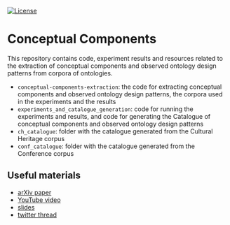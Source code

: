 [![License](https://img.shields.io/badge/License-Apache%202.0-blue.svg)](https://opensource.org/licenses/Apache-2.0)

# Conceptual Components
This repository contains code, experiment results and resources related to the extraction of conceptual components and observed ontology design patterns from corpora of ontologies.

- ``conceptual-components-extraction``: the code for extracting conceptual components and observed ontology design patterns, the corpora used in the experiments and the results
- ``experiments_and_catalogue_generation``: code for running the experiments and results, and code for generating the Catalogue of conceptual components and observed ontology design patterns
- ``ch_catalogue``: folder with the catalogue generated from the Cultural Heritage corpus
- ``conf_catalogue``: folder with the catalogue generated from the Conference corpus


## Useful materials
- [arXiv paper](https://arxiv.org/abs/2106.12831)
- [YouTube video](https://youtu.be/dyw0VgSrs2A)
- [slides](https://www.slideshare.net/ValentinaCarriero1/conceptual-components-extraction-from-multiple-ontologies)
- [twitter thread](https://twitter.com/vale_carriero/status/1412394361187340294?s=20)
